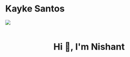 # Kayke Santos

<img src="https://user-images.githubusercontent.com/73097560/115834477-dbab4500-a447-11eb-908a-139a6edaec5c.gif">
<div id="user-content-toc">
  <ul align="center">
    <summary><h1 style="display: inline-block">Hi 👋, I'm Nishant</h1></summary>
  </ul>
</div>



<!---
guaxininsafado/guaxininsafado is a ✨ special ✨ repository because its `README.md` (this file) appears on your GitHub profile.
You can click the Preview link to take a look at your changes.
--->
